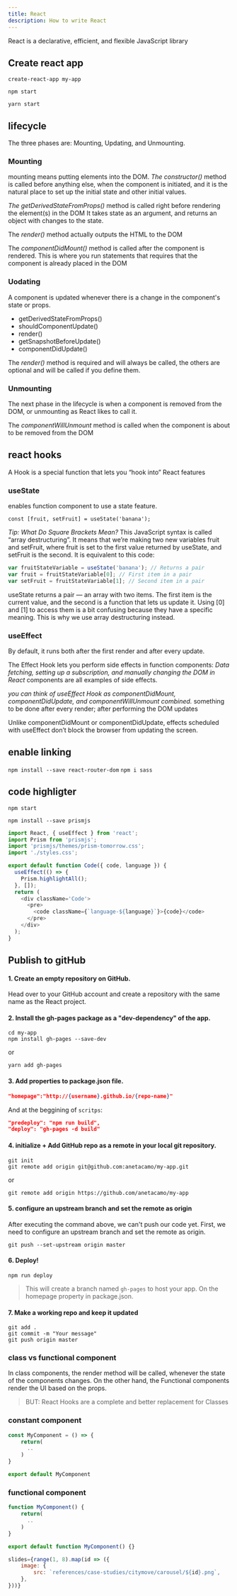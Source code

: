```yaml
---
title: React
description: How to write React
---
```


React is a declarative, efficient, and flexible JavaScript library

## Create react app

`create-react-app my-app`

`npm start`

`yarn start`

## lifecycle

The three phases are: Mounting, Updating, and Unmounting.

### Mounting

mounting means putting elements into the DOM.
_The constructor()_ method is called before anything else, when the component is initiated, and it is the natural place to set up the initial state and other initial values.

_The getDerivedStateFromProps()_ method is called right before rendering the element(s) in the DOM
It takes state as an argument, and returns an object with changes to the state.

The _render()_ method actually outputs the HTML to the DOM

The _componentDidMount()_ method is called after the component is rendered.
This is where you run statements that requires that the component is already placed in the DOM

### Uodating

A component is updated whenever there is a change in the component's state or props.

- getDerivedStateFromProps()
- shouldComponentUpdate()
- render()
- getSnapshotBeforeUpdate()
- componentDidUpdate()

The _render()_ method is required and will always be called, the others are optional and will be called if you define them.

### Unmounting

The next phase in the lifecycle is when a component is removed from the DOM, or unmounting as React likes to call it.

The _componentWillUnmount_ method is called when the component is about to be removed from the DOM

## react hooks

A Hook is a special function that lets you “hook into” React features

### useState

enables function component to use a state feature.

`const [fruit, setFruit] = useState('banana');`

_Tip: What Do Square Brackets Mean?_
This JavaScript syntax is called “array destructuring”. It means that we’re making two new variables fruit and setFruit, where fruit is set to the first value returned by useState, and setFruit is the second. It is equivalent to this code:

```js
var fruitStateVariable = useState('banana'); // Returns a pair
var fruit = fruitStateVariable[0]; // First item in a pair
var setFruit = fruitStateVariable[1]; // Second item in a pair
```

useState returns a pair — an array with two items. The first item is the current value, and the second is a function that lets us update it. Using [0] and [1] to access them is a bit confusing because they have a specific meaning. This is why we use array destructuring instead.

### useEffect

By default, it runs both after the first render and after every update.

The Effect Hook lets you perform side effects in function components:
_Data fetching, setting up a subscription, and manually changing the DOM in React_ components are all examples of side effects.

_you can think of useEffect Hook as componentDidMount, componentDidUpdate, and componentWillUnmount combined._
something to be done after every render; after performing the DOM updates

Unlike componentDidMount or componentDidUpdate, effects scheduled with useEffect don’t block the browser from updating the screen.

## enable linking

`npm install --save react-router-dom`
`npm i sass`

## code highligter

`npm start`

`npm install --save prismjs`

```js
import React, { useEffect } from 'react';
import Prism from 'prismjs';
import 'prismjs/themes/prism-tomorrow.css';
import './styles.css';

export default function Code({ code, language }) {
  useEffect(() => {
    Prism.highlightAll();
  }, []);
  return (
    <div className='Code'>
      <pre>
        <code className={`language-${language}`}>{code}</code>
      </pre>
    </div>
  );
}
```

## Publish to gitHub

#### 1. Create an empty repository on GitHub.

Head over to your GitHub account and create a repository with the same name as the React project.

#### 2. Install the gh-pages package as a "dev-dependency" of the app.

```git
cd my-app
npm install gh-pages --save-dev
```

or

```git
yarn add gh-pages
```

#### 3. Add properties to package.json file.

```json
"homepage":"http://{username}.github.io/{repo-name}"
```

And at the beggining of `scritps`:

```json
"predeploy": "npm run build",
"deploy": "gh-pages -d build"
```

#### 4. initialize + Add GitHub repo as a remote in your local git repository.

```git
git init
git remote add origin git@github.com:anetacamo/my-app.git
```

or

```
git remote add origin https://github.com/anetacamo/my-app
```

#### 5. configure an upstream branch and set the remote as origin

After executing the command above, we can't push our code yet. First, we need to configure an upstream branch and set the remote as origin.

```git
git push --set-upstream origin master
```

#### 6. Deploy!

```git
npm run deploy
```

> This will create a branch named `gh-pages` to host your app. On the homepage property in package.json.

#### 7. Make a working repo and keep it updated

```
git add .
git commit -m "Your message"
git push origin master
```

### class vs functional component

In class components, the render method will be called, whenever the state of the components changes. On the other hand, the Functional components render the UI based on the props.

> BUT: React Hooks are a complete and better replacement for Classes

### constant component

```js
const MyComponent = () => {
    return(
      ..
    )
}

export default MyComponent
```

### functional component

```js
function MyComponent() {
    return(
      ..
    )
}

export default function MyComponent() {}
```

```js
slides={range(1, 8).map(id => ({
    image: {
        src: `references/case-studies/citymove/carousel/${id}.png`,
    },
}))}
```
